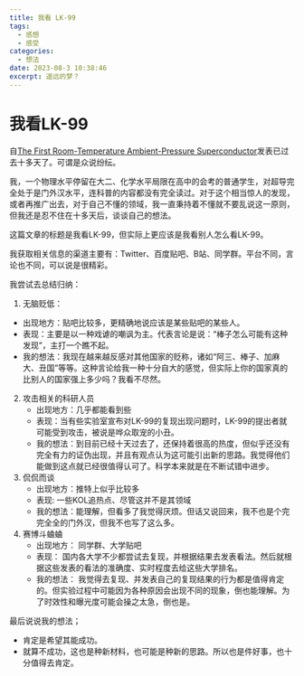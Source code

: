 ```yaml
---
title: 我看 LK-99
tags:
  - 感想
  - 感受
categories:
  - 想法
date: 2023-08-3 10:38:46
excerpt: 遥远的梦？
---
```

# 我看LK-99

自[The First Room-Temperature Ambient-Pressure Superconductor](https://arxiv.org/abs/2307.12008)发表已过去十多天了。可谓是众说纷纭。

我，一个物理水平停留在大二、化学水平局限在高中的会考的普通学生，对超导完全处于是门外汉水平，连科普的内容都没有完全读过。对于这个相当惊人的发现，或者再推广出去，对于自己不懂的领域，我一直秉持着不懂就不要乱说这一原则，但我还是忍不住在十多天后，谈谈自己的想法。

这篇文章的标题是我看LK-99，但实际上更应该是我看别人怎么看LK-99。

我获取相关信息的渠道主要有：Twitter、百度贴吧、B站、同学群。平台不同，言论也不同，可以说是很精彩。

我尝试去总结归纳：
1. 无脑贬低：
  - 出现地方：贴吧比较多，更精确地说应该是某些贴吧的某些人。
  - 表现：主要是以一种戏谑的嘲讽为主。代表言论是说：“棒子怎么可能有这种发现”，主打一个瞧不起。
  - 我的想法：我现在越来越反感对其他国家的贬称，诸如“阿三、棒子、加麻大、丑国”等等。这种言论给我一种十分自大的感觉，但实际上你的国家真的比别人的国家强上多少吗？我看不尽然。
2. 攻击相关的科研人员
   - 出现地方：几乎都能看到些
   - 表现：当有些实验室宣布对LK-99的复现出现问题时，LK-99的提出者就可能受到攻击，被说是哗众取宠的小丑。
   - 我的想法：到目前已经十天过去了，还保持着很高的热度，但似乎还没有完全有力的证伪出现，并且有观点认为这可能引出新的思路。我觉得他们能做到这点就已经很值得认可了。科学本来就是在不断试错中进步。
3. 侃侃而谈
   - 出现地方：推特上似乎比较多
   - 表现: 一些KOL追热点、尽管这并不是其领域
   - 我的想法：能理解，但看多了我觉得厌烦。但话又说回来，我不也是个完完全全的门外汉，但我不也写了这么多。
4. 赛博斗蛐蛐
   - 出现地方： 同学群、大学贴吧
   - 表现： 国内各大学不少都尝试去复现，并根据结果去发表看法。然后就根据这些发表的看法的准确度、实时程度去给这些大学排名。
   - 我的想法： 我觉得去复现、并发表自己的复现结果的行为都是值得肯定的。但实验过程中可能因为各种原因会出现不同的现象，倒也能理解。为了时效性和曝光度可能会操之太急，倒也是。

最后说说我的想法；
- 肯定是希望其能成功。
- 就算不成功，这也是种新材料，也可能是种新的思路。所以也是件好事，也十分值得去肯定。